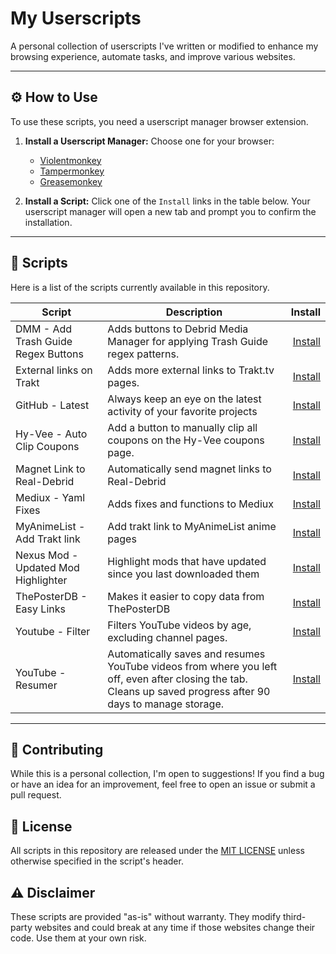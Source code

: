 # My Userscripts

A personal collection of userscripts I've written or modified to enhance my browsing experience, automate tasks, and improve various websites.

---

## ⚙️ How to Use

To use these scripts, you need a userscript manager browser extension.

1.  **Install a Userscript Manager:** Choose one for your browser:
    *   [Violentmonkey](https://violentmonkey.github.io/)
    *   [Tampermonkey](https://www.tampermonkey.net/)
    *   [Greasemonkey](https://www.greasemonkey.net/)

2.  **Install a Script:** Click one of the `Install` links in the table below. Your userscript manager will open a new tab and prompt you to confirm the installation.

---

## 📜 Scripts

Here is a list of the scripts currently available in this repository.

| Script | Description | Install |
|---|---|---:|
| DMM - Add Trash Guide Regex Buttons | Adds buttons to Debrid Media Manager for applying Trash Guide regex patterns. | [Install](https://raw.githubusercontent.com/StylusThemes/Userscripts/dev/userscripts/dmm-add-trash-buttons.user.js) |
| External links on Trakt | Adds more external links to Trakt.tv pages. | [Install](https://raw.githubusercontent.com/StylusThemes/Userscripts/dev/userscripts/external-links-on-trakt.user.js) |
| GitHub - Latest | Always keep an eye on the latest activity of your favorite projects | [Install](https://raw.githubusercontent.com/StylusThemes/Userscripts/dev/userscripts/github-latest.user.js) |
| Hy-Vee - Auto Clip Coupons | Add a button to manually clip all coupons on the Hy-Vee coupons page. | [Install](https://raw.githubusercontent.com/StylusThemes/Userscripts/dev/userscripts/hyvee-auto-click-coupons.user.js) |
| Magnet Link to Real-Debrid | Automatically send magnet links to Real-Debrid | [Install](https://raw.githubusercontent.com/StylusThemes/Userscripts/dev/userscripts/magnet-link-to-real-debrid.user.js) |
| Mediux - Yaml Fixes | Adds fixes and functions to Mediux | [Install](https://raw.githubusercontent.com/StylusThemes/Userscripts/dev/userscripts/mediux-yaml-fixes.user.js) |
| MyAnimeList - Add Trakt link | Add trakt link to MyAnimeList anime pages | [Install](https://raw.githubusercontent.com/StylusThemes/Userscripts/dev/userscripts/myanimelist-add-trakt-link.user.js) |
| Nexus Mod - Updated Mod Highlighter | Highlight mods that have updated since you last downloaded them | [Install](https://raw.githubusercontent.com/StylusThemes/Userscripts/dev/userscripts/nexusmods-updated-mod-highlighter.user.js) |
| ThePosterDB - Easy Links | Makes it easier to copy data from ThePosterDB | [Install](https://raw.githubusercontent.com/StylusThemes/Userscripts/dev/userscripts/theposterdb-easy-links.user.js) |
| Youtube - Filter | Filters YouTube videos by age, excluding channel pages. | [Install](https://raw.githubusercontent.com/StylusThemes/Userscripts/dev/userscripts/youtube-age-filter.user.js) |
| YouTube - Resumer | Automatically saves and resumes YouTube videos from where you left off, even after closing the tab. Cleans up saved progress after 90 days to manage storage. | [Install](https://raw.githubusercontent.com/StylusThemes/Userscripts/dev/userscripts/youtube-resumer.user.js) |

---

## 🤝 Contributing

While this is a personal collection, I'm open to suggestions! If you find a bug or have an idea for an improvement, feel free to open an issue or submit a pull request.

## 📝 License

All scripts in this repository are released under the [MIT LICENSE](./LICENSE) unless otherwise specified in the script's header.

## ⚠️ Disclaimer

These scripts are provided "as-is" without warranty. They modify third-party websites and could break at any time if those websites change their code. Use them at your own risk.
